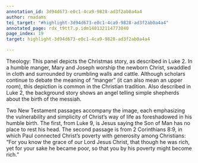 ```yaml
---
annotation_id: 3d94d673-e0c1-4ca9-9828-ad3f2ab0a4a4
author: rmadams
tei_target: "#highlight-3d94d673-e0c1-4ca9-9828-ad3f2ab0a4a4"
annotated_page: rdx_t9tt7.p.idm140132114773840
page_index: 19
target: highlight-3d94d673-e0c1-4ca9-9828-ad3f2ab0a4a4

---
```

Theology: This panel depicts the Christmas story, as described in Luke 2. In a humble manger, Mary and Joseph worship the newborn Christ, swaddled in cloth and surrounded by crumbling walls and cattle. Although scholars continue to debate the meaning of “manger” (it can also mean an upper room), this depiction is common in the Christian tradition. Also described in Luke 2, the background story shows an angel telling simple shepherds about the birth of the messiah. 

Two New Testament passages accompany the image, each emphasizing the vulnerability and simplicity of Christ’s way of life as foreshadowed in his humble birth. The first, from Luke 9, is Jesus saying the Son of Man has no place to rest his head. The second passage is from 2 Corinthians 8:9, in which Paul connected Christ’s poverty with generosity among Christians: “For you know the grace of our Lord Jesus Christ, that though he was rich, yet for your sake he became poor, so that you by his poverty might become rich.”
